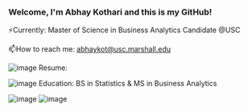 ### Welcome, I'm Abhay Kothari and this is my GitHub!
⚡Currently: Master of Science in Business Analytics Candidate @USC

📫How to reach me: abhaykot@usc.marshall.edu

![image](https://github.com/abhayk23/abhayk23/assets/87490822/fce4c993-5c4f-4c39-90f2-3678d4bba4c2)  Resume: 

![image](https://github.com/abhayk23/abhayk23/assets/87490822/3912840f-53c8-4c1b-af9b-70d44ae28afb)  Education: BS in Statistics & MS in Business Analytics

![image](https://github.com/abhayk23/abhayk23/assets/87490822/6e058648-d49c-42b9-bc90-ff50709d30cc)  ![image](https://github.com/abhayk23/abhayk23/assets/87490822/08e55fef-d8a7-411f-ac22-1498d725b513)




<!--
**abhayk23/abhayk23** is a ✨ _special_ ✨ repository because its `README.md` (this file) appears on your GitHub profile.

Here are some ideas to get you started:

- 🔭 I’m currently working on ...
- 🌱 I’m currently learning ...
- 👯 I’m looking to collaborate on ...
- 🤔 I’m looking for help with ...
- 💬 Ask me about ...
- 📫 How to reach me: ...
- 😄 Pronouns: ...
- ⚡ Fun fact: ...
-->
